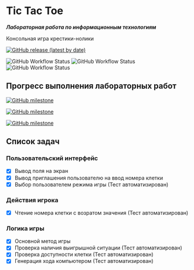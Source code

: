 # Tic Tac Toe

***Лабораторная работа по информационным технологиям***

Консольная игра крестики-нолики

[![GitHub release (latest by date)](https://img.shields.io/github/v/release/gh0st17/tic-tac-toe)](https://github.com/gh0st17/tic-tac-toe/releases/latest)

![GitHub Workflow Status](https://img.shields.io/github/actions/workflow/status/gh0st17/tic-tac-toe/.github/workflows/build.yml)
![GitHub Workflow Status](https://img.shields.io/github/actions/workflow/status/gh0st17/tic-tac-toe/.github/workflows/tests.yml?label=tests)
![GitHub Workflow Status](https://img.shields.io/github/actions/workflow/status/gh0st17/tic-tac-toe/.github/workflows/makefile.yml?label=makefile)

## Прогресс выполнения лабораторных работ

[![GitHub milestone](https://img.shields.io/github/milestones/progress/gh0st17/tic-tac-toe/1)](https://github.com/gh0st17/tic-tac-toe/issues?q=is%3Aissue+milestone%3A%22Отчет+по+лабораторной+работе+№1%22)

[![GitHub milestone](https://img.shields.io/github/milestones/progress/gh0st17/tic-tac-toe/2)](https://github.com/gh0st17/tic-tac-toe/issues?q=is%3Aissue+milestone%3A%22Отчет+по+лабораторной+работе+№2%22)

[![GitHub milestone](https://img.shields.io/github/milestones/progress/gh0st17/tic-tac-toe/3)](https://github.com/gh0st17/tic-tac-toe/issues?q=is%3Aissue+milestone%3A%22Отчет+по+лабораторной+работе+№3%22)

## Список задач

### Пользовательский интерфейс

- [x] Вывод поля на экран
- [x] Вывод приглашения пользователю на ввод номера клетки
- [x] Выбор пользователем режима игры (Тест автоматизирован)

### Действия игрока

- [x] Чтение номера клетки с возратом значения (Тест автоматизирован)

### Логика игры

- [x] Основной метод игры
- [x] Проверка наличия выигрышной ситуации (Тест автоматизирован)
- [x] Проверка доступности клетки (Тест автоматизирован)
- [x] Генерация хода компьютером (Тест автоматизирован)
